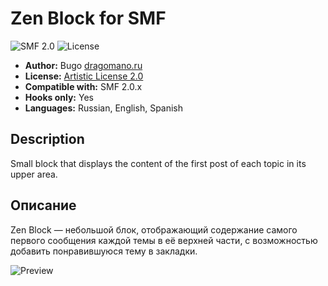 # Zen Block for SMF
![SMF 2.0](https://img.shields.io/badge/SMF-2.0-75879b.svg?style=flat)
![License](https://img.shields.io/github/license/dragomano/zen-block)

* **Author:** Bugo [dragomano.ru](https://dragomano.ru/mods/zen-block)
* **License:** [Artistic License 2.0](https://opensource.org/licenses/artistic-license-2.0)
* **Compatible with:** SMF 2.0.x
* **Hooks only:** Yes
* **Languages:** Russian, English, Spanish

## Description
Small block that displays the content of the first post of each topic in its upper area.

## Описание
Zen Block — небольшой блок, отображающий содержание самого первого сообщения каждой темы в её верхней части, с возможностью добавить понравившуюся тему в закладки.

![Preview](https://user-images.githubusercontent.com/229402/76695328-d0f87b00-669f-11ea-8e48-ad53cb9be1aa.png)

